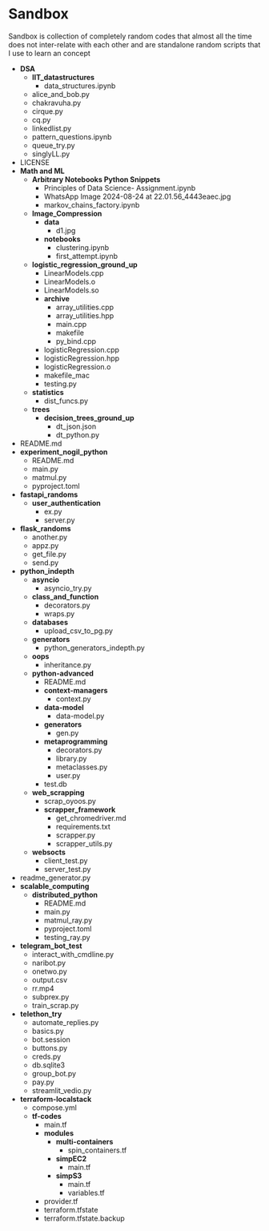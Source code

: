 # Sandbox

Sandbox is collection of completely random codes that almost all the time does not inter-relate with each other and are standalone random scripts that I use to learn an concept

 - **DSA**
   - **IIT_datastructures**
     - data_structures.ipynb
   - alice_and_bob.py
   - chakravuha.py
   - cirque.py
   - cq.py
   - linkedlist.py
   - pattern_questions.ipynb
   - queue_try.py
   - singlyLL.py
 - LICENSE
 - **Math and ML**
   - **Arbitrary Notebooks  Python Snippets**
     - Principles of Data Science- Assignment.ipynb
     - WhatsApp Image 2024-08-24 at 22.01.56_4443eaec.jpg
     - markov_chains_factory.ipynb
   - **Image_Compression**
     - **data**
       - d1.jpg
     - **notebooks**
       - clustering.ipynb
       - first_attempt.ipynb
   - **logistic_regression_ground_up**
     - LinearModels.cpp
     - LinearModels.o
     - LinearModels.so
     - **archive**
       - array_utilities.cpp
       - array_utilities.hpp
       - main.cpp
       - makefile
       - py_bind.cpp
     - logisticRegression.cpp
     - logisticRegression.hpp
     - logisticRegression.o
     - makefile_mac
     - testing.py
   - **statistics**
     - dist_funcs.py
   - **trees**
     - **decision_trees_ground_up**
       - dt_json.json
       - dt_python.py
 - README.md
 - **experiment_nogil_python**
   - README.md
   - main.py
   - matmul.py
   - pyproject.toml
 - **fastapi_randoms**
   - **user_authentication**
     - ex.py
     - server.py
 - **flask_randoms**
   - another.py
   - appz.py
   - get_file.py
   - send.py
 - **python_indepth**
   - **asyncio**
     - asyncio_try.py
   - **class_and_function**
     - decorators.py
     - wraps.py
   - **databases**
     - upload_csv_to_pg.py
   - **generators**
     - python_generators_indepth.py
   - **oops**
     - inheritance.py
   - **python-advanced**
     - README.md
     - **context-managers**
       - context.py
     - **data-model**
       - data-model.py
     - **generators**
       - gen.py
     - **metaprogramming**
       - decorators.py
       - library.py
       - metaclasses.py
       - user.py
     - test.db
   - **web_scrapping**
     - scrap_oyoos.py
     - **scrapper_framework**
       - get_chromedriver.md
       - requirements.txt
       - scrapper.py
       - scrapper_utils.py
   - **websocts**
     - client_test.py
     - server_test.py
 - readme_generator.py
 - **scalable_computing**
   - **distributed_python**
     - README.md
     - main.py
     - matmul_ray.py
     - pyproject.toml
     - testing_ray.py
 - **telegram_bot_test**
   - interact_with_cmdline.py
   - naribot.py
   - onetwo.py
   - output.csv
   - rr.mp4
   - subprex.py
   - train_scrap.py
 - **telethon_try**
   - automate_replies.py
   - basics.py
   - bot.session
   - buttons.py
   - creds.py
   - db.sqlite3
   - group_bot.py
   - pay.py
   - streamlit_vedio.py
 - **terraform-localstack**
   - compose.yml
   - **tf-codes**
     - main.tf
     - **modules**
       - **multi-containers**
         - spin_containers.tf
       - **simpEC2**
         - main.tf
       - **simpS3**
         - main.tf
         - variables.tf
     - provider.tf
     - terraform.tfstate
     - terraform.tfstate.backup